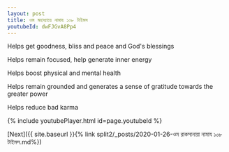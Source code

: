 ```yaml
---
layout: post
title: ওম মহাধ্যায়ে নামায ১০৮ টাইমস
youtubeId: dwFJGvA8Pp4
---
```

 
 
Helps get goodness, bliss and peace and God's blessings
 
Helps remain focused, help generate inner energy 
 
Helps boost physical and mental health 
 
Helps remain grounded and generates a sense of gratitude towards the greater power 
 
Helps reduce bad karma
 
 
 
 


{% include youtubePlayer.html id=page.youtubeId %}
 
[Next]({{ site.baseurl }}{% link  split2/_posts/2020-01-26-ওম রাকসানায়া নামায ১০৮ টাইমস.md%})
 
